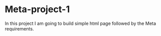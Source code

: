 # Meta-project-1
In this project I am going to build simple html page followed by the Meta requirements.
